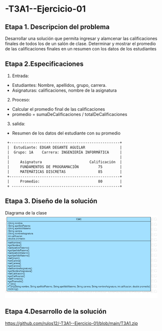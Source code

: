 # -T3A1--Ejercicio-01

## Etapa 1. Descripcion del problema  
Desarrollar una solución que permita ingresar y alamcenar las calificaciones 
finales de todos los de un salón de clase. Determinar y mostrar el promedio de las calificaciones finales en un resumen con los datos de los estudiantes              

## Etapa 2.Especificaciones 
1. Entrada:
- Estudiantes: Nombre, apellidos, grupo, carrera.
- Asignaturas: calificaciones, nombre de la asignatura

2. Proceso:
- Calcular el promedio final de las calificaciones  
- promedio = sumaDeCalificaciones / totalDeCalificaciones

3. salida:
- Resumen de los datos del estudiante con su promedio
~~~
 +---------------------------------------------------+
 |  Estudiante: EDGAR DEGANTE AGUILAR                |
 |  Grupo: 1A    Carrera: INGENIERÍA INFORMÁTICA     |
 |                                                   |
 |     Asignatura                      Calificación  |  
 |     FUNDAMENTOS DE PROGRAMACIÓN         75        |
 |     MATEMÁTICAS DISCRETAS               85        |
 +---------------------------------------------------+
 |     Promedio:                           80        |
 + --------------------------------------------------+
~~~
## Etapa 3. Diseño de la solución 
Diagrama de la clase 
![](https://github.com/rulos12/-T3A1--Ejercicio-01/blob/main/T3A1.png)
## Etapa 4.Desarrollo de la solución
https://github.com/rulos12/-T3A1--Ejercicio-01/blob/main/T3A1.zip
